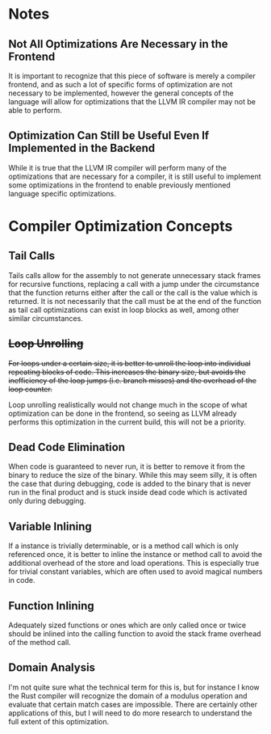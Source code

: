 # Notes

## Not All Optimizations Are Necessary in the Frontend

It is important to recognize that this piece of software is merely a compiler frontend,
and as such a lot of specific forms of optimization are not necessary to be implemented,
however the general concepts of the language will allow for optimizations that the LLVM
IR compiler may not be able to perform.

## Optimization Can Still be Useful Even If Implemented in the Backend

While it is true that the LLVM IR compiler will perform many of the optimizations that
are necessary for a compiler, it is still useful to implement some optimizations in the
frontend to enable previously mentioned language specific optimizations.

# Compiler Optimization Concepts

## Tail Calls

Tails calls allow for the assembly to not generate unnecessary stack frames for 
recursive functions, replacing a call with a jump under the circumstance that
the function returns either after the call or the call is the value which is
returned. It is not necessarily that the call must be at the end of the function
as tail call optimizations can exist in loop blocks as well, among other
similar circumstances.

## ~~Loop Unrolling~~

~~For loops under a certain size, it is better to unroll the loop into individual
repeating blocks of code. This increases the binary size, but avoids the inefficiency
of the loop jumps (i.e. branch misses) and the overhead of the loop counter.~~

Loop unrolling realistically would not change much in the scope of what optimization
can be done in the frontend, so seeing as LLVM already performs this optimization in
the current build, this will not be a priority.

## Dead Code Elimination

When code is guaranteed to never run, it is better to remove it from the binary
to reduce the size of the binary. While this may seem silly, it is often the case
that during debugging, code is added to the binary that is never run in the final
product and is stuck inside dead code which is activated only during debugging.

## Variable Inlining

If a instance is trivially determinable, or is a method call which is only referenced
once, it is better to inline the instance or method call to avoid the additional overhead
of the store and load operations. This is especially true for trivial constant variables,
which are often used to avoid magical numbers in code.

## Function Inlining

Adequately sized functions or ones which are only called once or twice should be inlined
into the calling function to avoid the stack frame overhead of the method call.

## Domain Analysis

I'm not quite sure what the technical term for this is, but for instance I know the Rust
compiler will recognize the domain of a modulus operation and evaluate that certain match
cases are impossible. There are certainly other applications of this, but I will need to do
more research to understand the full extent of this optimization.